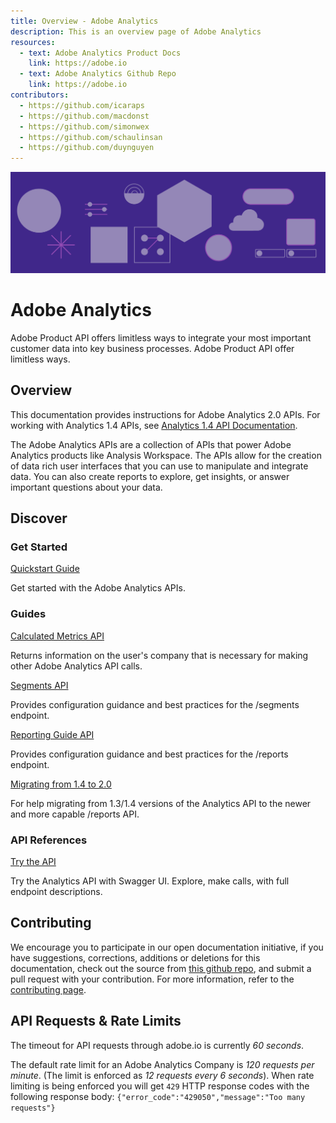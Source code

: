 ```yaml
---
title: Overview - Adobe Analytics
description: This is an overview page of Adobe Analytics 
resources:
  - text: Adobe Analytics Product Docs
    link: https://adobe.io
  - text: Adobe Analytics Github Repo 
    link: https://adobe.io
contributors:
  - https://github.com/icaraps
  - https://github.com/macdonst
  - https://github.com/simonwex
  - https://github.com/schaulinsan
  - https://github.com/duynguyen
---
```


<Hero slots="image, heading, text" background="rgb(64, 34, 138)"/>

![Hero image](./illustration.png) 

# Adobe Analytics 
  
Adobe Product API offers limitless ways to integrate your most important customer data into key business processes. Adobe Product API offer limitless ways.

## Overview

This documentation provides instructions for Adobe Analytics 2.0 APIs. For working with Analytics 1.4 APIs, see [Analytics 1.4 API Documentation](https://adobe.io).

The Adobe Analytics APIs are a collection of APIs that power Adobe Analytics products like Analysis Workspace. 
The APIs allow for the creation of data rich user interfaces that you can use to manipulate and integrate data.
You can also create reports to explore, get insights, or answer important questions about your data.

## Discover 

### Get Started

<ContentBlock>
         
[Quickstart Guide](https://adobe.io) 
   
Get started with the Adobe Analytics APIs.
</ContentBlock> 

### Guides

<Flex gap="size-200" wrap alignItems="bottom"> 
  <ContentBlock>
         
  [Calculated Metrics API](https://adobe.io) 
     
  Returns information on the user's company that is necessary for making other Adobe Analytics API calls.
  </ContentBlock> 
  
  <ContentBlock>
       
  [Segments API](https://adobe.io) 
     
  Provides configuration guidance and best practices for the /segments endpoint.
  </ContentBlock> 
    
  <ContentBlock>
     
  [Reporting Guide API](https://adobe.io) 
     
  Provides configuration guidance and best practices for the /reports endpoint.
  </ContentBlock> 
  
  <ContentBlock>
   
  [Migrating from 1.4 to 2.0](https://adobe.io) 
   
  For help migrating from 1.3/1.4 versions of the Analytics API to the newer and more capable /reports API.
  </ContentBlock>     
</Flex>

### API References

<ContentBlock>
 
[Try the API](https://adobe.io) 
 
Try the Analytics API with Swagger UI. Explore, make calls, with full endpoint descriptions.
</ContentBlock>      

## Contributing 

We encourage you to participate in our open documentation initiative, if you have suggestions, corrections, additions 
or deletions for this documentation, check out the source from [this github repo](https://adobe.io), and submit a pull 
request with your contribution. For more information, refer to the [contributing page](https://adobe.io).

## API Requests & Rate Limits

The timeout for API requests through adobe.io is currently *60 seconds*.

The default rate limit for an Adobe Analytics Company is *120 requests per minute*. (The limit is enforced as *12 requests every 6 seconds*).
When rate limiting is being enforced you will get `429` HTTP response codes with the following response body: `{"error_code":"429050","message":"Too many requests"}`    